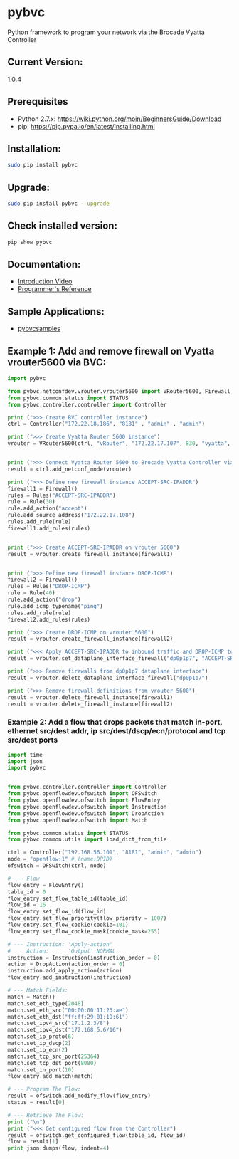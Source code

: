 # pybvc
Python framework to program your network via the Brocade Vyatta Controller

## Current Version:
1.0.4

## Prerequisites
   - Python 2.7.x: https://wiki.python.org/moin/BeginnersGuide/Download
   - pip:  https://pip.pypa.io/en/latest/installing.html

## Installation:
```bash
sudo pip install pybvc
```

## Upgrade:
```bash
sudo pip install pybvc --upgrade
```

## Check installed version:
```bash
pip show pybvc
```


## Documentation:
   - [Introduction Video](http://brcdcomm.github.io/BVC/jekyll/update/devops/netdev/appdev/2015/03/01/restconf-app-2.html)
   - [Programmer's Reference](http://jebpublic.github.io/pybvc/)

## Sample Applications:
   - [pybvcsamples](https://github.com/jebpublic/pybvcsamples)

## Example 1:  Add and remove firewall on Vyatta vrouter5600 via BVC:

```python
import pybvc

from pybvc.netconfdev.vrouter.vrouter5600 import VRouter5600, Firewall, Rules, Rule
from pybvc.common.status import STATUS
from pybvc.controller.controller import Controller

print (">>> Create BVC controller instance")
ctrl = Controller("172.22.18.186", "8181" , "admin" , "admin") 

print (">>> Create Vyatta Router 5600 instance")
vrouter = VRouter5600(ctrl, "vRouter", "172.22.17.107", 830, "vyatta", "vyatta")


print (">>> Connect Vyatta Router 5600 to Brocade Vyatta Controller via NETCONF")
result = ctrl.add_netconf_node(vrouter)

print (">>> Define new firewall instance ACCEPT-SRC-IPADDR") 
firewall1 = Firewall()    
rules = Rules("ACCEPT-SRC-IPADDR")    
rule = Rule(30)
rule.add_action("accept")
rule.add_source_address("172.22.17.108")    
rules.add_rule(rule)
firewall1.add_rules(rules)


print (">>> Create ACCEPT-SRC-IPADDR on vrouter 5600") 
result = vrouter.create_firewall_instance(firewall1)


print (">>> Define new firewall instance DROP-ICMP") 
firewall2 = Firewall()    
rules = Rules("DROP-ICMP")    
rule = Rule(40)
rule.add_action("drop")
rule.add_icmp_typename("ping")
rules.add_rule(rule)
firewall2.add_rules(rules)   

print (">>> Create DROP-ICMP on vrouter 5600")  
result = vrouter.create_firewall_instance(firewall2)

print ("<<< Apply ACCEPT-SRC-IPADDR to inbound traffic and DROP-ICMP to outbound traffic on the dp0p1p7 dataplane interface" ) 
result = vrouter.set_dataplane_interface_firewall("dp0p1p7", "ACCEPT-SRC-IPADDR", "DROP-ICMP")

print (">>> Remove firewalls from dp0p1p7 dataplane interface")  
result = vrouter.delete_dataplane_interface_firewall("dp0p1p7")

print (">>> Remove firewall definitions from vrouter 5600")
result = vrouter.delete_firewall_instance(firewall1)
result = vrouter.delete_firewall_instance(firewall2)
```



### Example 2:  Add a flow that drops packets that match in-port, ethernet src/dest addr, ip src/dest/dscp/ecn/protocol and tcp src/dest ports

```python
import time
import json
import pybvc


from pybvc.controller.controller import Controller
from pybvc.openflowdev.ofswitch import OFSwitch
from pybvc.openflowdev.ofswitch import FlowEntry
from pybvc.openflowdev.ofswitch import Instruction
from pybvc.openflowdev.ofswitch import DropAction
from pybvc.openflowdev.ofswitch import Match

from pybvc.common.status import STATUS
from pybvc.common.utils import load_dict_from_file

ctrl = Controller("192.168.56.101", "8181", "admin", "admin")
node = "openflow:1" # (name:DPID)
ofswitch = OFSwitch(ctrl, node)

# --- Flow
flow_entry = FlowEntry()
table_id = 0
flow_entry.set_flow_table_id(table_id)
flow_id = 16
flow_entry.set_flow_id(flow_id)
flow_entry.set_flow_priority(flow_priority = 1007)
flow_entry.set_flow_cookie(cookie=101)
flow_entry.set_flow_cookie_mask(cookie_mask=255)

# --- Instruction: 'Apply-action'
#     Action:      'Output' NORMAL
instruction = Instruction(instruction_order = 0)
action = DropAction(action_order = 0)
instruction.add_apply_action(action)
flow_entry.add_instruction(instruction)

# --- Match Fields: 
match = Match()    
match.set_eth_type(2048)
match.set_eth_src("00:00:00:11:23:ae")
match.set_eth_dst("ff:ff:29:01:19:61")
match.set_ipv4_src("17.1.2.3/8")
match.set_ipv4_dst("172.168.5.6/16")
match.set_ip_proto(6)
match.set_ip_dscp(2)
match.set_ip_ecn(2)    
match.set_tcp_src_port(25364)
match.set_tcp_dst_port(8080)
match.set_in_port(10)    
flow_entry.add_match(match)

# --- Program The Flow:
result = ofswitch.add_modify_flow(flow_entry)
status = result[0]    

# --- Retrieve The Flow:
print ("\n")    
print ("<<< Get configured flow from the Controller")    
result = ofswitch.get_configured_flow(table_id, flow_id)
flow = result[1]
print json.dumps(flow, indent=4)

 ```

